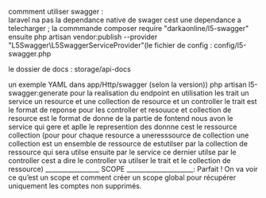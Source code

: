  commment  utiliser  swagger :  
 laravel na pas la dependance  native de swager  cest une dependance a telecharger ; la commmande  composer require "darkaonline/l5-swagger"
  ensuite 
  php artisan vendor:publish --provider "L5Swagger\L5SwaggerServiceProvider"(le fichier de config : config/l5-swagger.php

le dossier de docs : storage/api-docs

un exemple YAML dans app/Http/swagger (selon la version))
php artisan l5-swagger:generate
pour  la realisation du endpoint en utilisation les  trait un service un resource et une collection de resource  et un  controller
 le trait  est le format de reponse   pour les controller  et resouuce et collection de resource est le format de  donne de la partie de fontend 
  nous avon le service   qui gere et   aplle le represention des donnne  cest le ressource collection (pour  pour chaque resource  a  uneresssource de collection      une collection est un ensemble de  ressource de    estutilser par la collection de ressource  qui sera utilse ensuite par le service  ce dernier utilse   par le controller   cest a dire le controller va utilser le trait et le collection de  ressource)
   _________________ SCOPE _____________________:
   Parfait ! On va voir ce qu’est un scope et comment créer un scope global pour récupérer uniquement les comptes non supprimés.